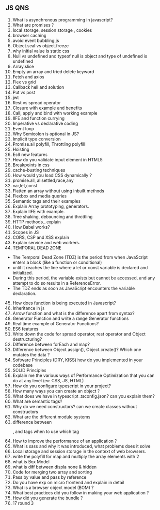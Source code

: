 ## JS QNS



1. What is asynchronous programming in javascript?
2. What are promises ?
3. local storage, session storage , cookies
4. browser caching
5. avoid event bubbling js
6. Object.seal vs object.freeze
7. why initial value is static css
8. Null vs undefined and typeof null is object and type of undefined is undefined
9. Array.slice
10. Empty an array and tried delete keyword
11. Fetch and axios
12. Flex vs grid
13. Callback hell and solution
14. Put vs post
15. jwt
16. Rest vs spread operator
17. Closure with example and benefits
18. Call, apply and bind with working example
19. IIFE and function currying
20. Imperative vs declarative coding
21. Event loop
22. Why Semicolon is optional in JS?
23. Implicit type conversion
24. Promise.all polyfill, Throttling polyfill
25. Hoisting
26. Es6 new features
27. How do you validate input element in HTML5
28. Breakpoints in css
29. cache-busting techniques
30. How would you load CSS dynamically ?
31. promise.all, allsettled,race,any
32. var,let,const
33. Flatten an array without using inbuilt methods
34. Flexbox and media queries
35. Semantic tags and their examples
36. Explain Array prototyping, generators.
37. Explain IIFE with example.
38. Tree shaking, debouncing and throttling
39. HTTP methods...explain
40. How Babel works?
41. Scopes in JS
42. CORS, CSP and XSS explain
43. Explain service and web workers.
44. TEMPORAL DEAD ZONE

- The Temporal Dead Zone (TDZ) is the period from when JavaScript enters a block (like a function or conditional)
- until it reaches the line where a let or const variable is declared and initialized.
- During this period, the variable exists but cannot be accessed, and any attempt to do so results in a ReferenceError.
- The TDZ ends as soon as JavaScript encounters the variable declaration.


45. How does function is being executed in Javascript?
46. Inheritance in js
47. Arrow function and what is the difference apart from syntax?
48. Generator Function and write a range Generator functions
49. Real time example of Generator Functions?
50. ES6 features
51. Write down the code for spread operator, rest operator and Object destructuring?
52. Difference between forEach and map?
53. Difference between Object.assign(), Object.create()? Which one mutates the data ?
54. Software Principles (DRY, KISS) how do you implemented in your codebase
55. SOLID Principles
56. Explain me the various ways of Performance Optimization that you can do at any level (ex: CSS, JS, HTML)
57. How do you configure typescript in your project?
58. How many ways you can create an object ?
59. What does we have in typescript .tsconfig.json? can you explain them?
60. What are semantic tags?
61. Why do we need constructors? can we create classes without constructors
62. What are the different module systems
63. difference between <p>, <span> and <label> tags when to use which tag
64. How to improve the performance of an application ?
65. What is sass and why it was introduced, what problems does it solve
66. Local storage and session storage in the context of web browsers.
67. write the polyfill for map and multiply the array elements with 2
68. what is Box Model
69. what is diff between displa none & hidden
70. Code for merging two array and sorting
71. Pass by value and pass by reference
72. Do you have exp on micro frontend and explain in detail
73. What is a browser object model (BOM) ?
74. What best practices did you follow in making your web application ?
75. How did you generate the bundle ?
76. 17 round 3







